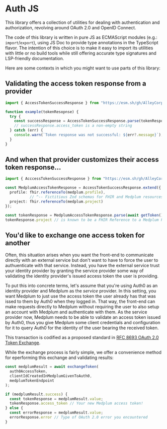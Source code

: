# Auth JS

This library offers a collection of utilities for dealing with authentication and authorization, revolving around OAuth 2.0 and OpenID Connect.

The code of this library is written in pure JS as ECMAScript modules (e.g.: `import`/`export`), using JS Doc to provide type annotations in the TypeScript flavor. The intention of this choice is to make it easy to import its utilities with little or no build tools while still offering accurate type signatures and LSP-friendly documentation.

Here are some contexts in which you might want to use parts of this library:

## Validating the access token response from a provider

```ts
import { AccessTokenSuccessResponse } from "https://esm.sh/gh/AlleyCorpNord/auth-js/oauth-2.0.js";

function example(tokenResopnse) {
  try {
    const successResponse = AccessTokenSuccessResponse.parse(tokenResponse);
    // successResponse.access_token is a non-empty string
  } catch (err) {
    console.warn(`Token response was not successful: ${err?.message}`);
  }
}
```

## And when that provider customizes their access token response...

```ts
import { AcccessTokenSuccessResponse } from "https://esm.sh/gh/AlleyCorpNord/auth-js/oauth-2.0,js";

const MedplumAccessTokenResponse = AccessTokenSuccessResponse.extend({
  profile: fhir.referenceTo(medplum.profile),
           // ^-- Fictitious Zod schemas for FHIR and Medplum resources
  project: fhir.referenceTo(medplum.project)
});

const tokenResponse = MedplumAccessTokenResponse.parse(await getToken())
tokenResponse.project // is known to be a FHIR Reference to a Medplum Project
```

## You'd like to exchange one access token for another

Often, this situation arises when you want the front-end to communicate directly with an external service but don't want to have to force the user to authuenticate with that service. Instead, you have the external service trust your identity provider by granting the service provider some way of validating the identity provider's issued access token the user is providing.

To put this into concrete terms, let's assume that you're using Auth0 as an identity provider and Medplum as the _service_ provider. In this setting, you want Medplum to just use the access token the user already has that was issed to them by Auth0 when they logged in. That way, the front-end can make requests directly to Medplum without requiring the user to also setup an account with Medplum and authenticate with them. As the service provider now, Medplum needs to be able to validate an access token issued by Auth0, thus you give Medplum some client credentials and configuration for it to query Auth0 for the identity of the user bearing the received token.

This transaction is codified as a proposed standard in [RFC 8693 OAuth 2.0 Token Exchange][rfc-8693].

While the exchange process is fairly simple, we offer a convenience method for eperforming this exchange and validating results:

```ts
const medplumResult = await exchangeToken(
  auth0AccessToken,
  clientIdCreatedInMedplumGivenToAuth0,
  medplumTokenEndpoint
);

if (medplumResult.success) {
  const tokenResponse = medplumResult.value;
  tokenResponse.access_token // Your new Medplum access token!
} else {
  const errorResponse = medplumResult.value;
  errorResponse.error // Type of OAuth 2.0 error you encountered
}
```

[rfc-8693]: https://www.rfc-editor.org/rfc/rfc8693.html
